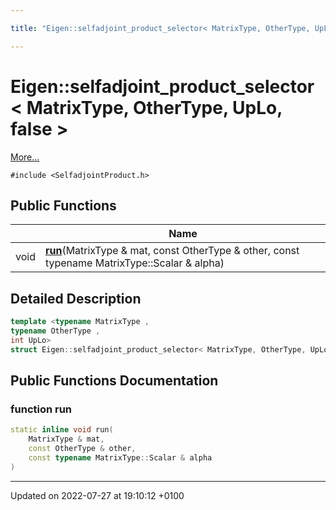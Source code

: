 ```yaml
---

title: "Eigen::selfadjoint_product_selector< MatrixType, OtherType, UpLo, false >"

---
```


# Eigen::selfadjoint_product_selector< MatrixType, OtherType, UpLo, false >



 [More...](#detailed-description)


`#include <SelfadjointProduct.h>`

## Public Functions

|                | Name           |
| -------------- | -------------- |
| void | **[run](http://example.org/classes/structeigen_1_1selfadjoint__product__selector_3_01matrixtype_00_01othertype_00_01uplo_00_01false_01_4/#function-run)**(MatrixType & mat, const OtherType & other, const typename MatrixType::Scalar & alpha) |

## Detailed Description

```cpp
template <typename MatrixType ,
typename OtherType ,
int UpLo>
struct Eigen::selfadjoint_product_selector< MatrixType, OtherType, UpLo, false >;
```

## Public Functions Documentation

### function run

```cpp
static inline void run(
    MatrixType & mat,
    const OtherType & other,
    const typename MatrixType::Scalar & alpha
)
```


-------------------------------

Updated on 2022-07-27 at 19:10:12 +0100